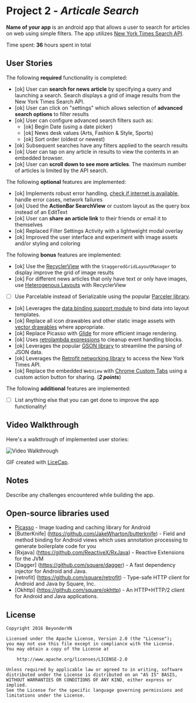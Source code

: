 # Project 2 - *Articale Search*

**Name of your app** is an android app that allows a user to search for articles on web using simple filters. The app utilizes [New York Times Search API](http://developer.nytimes.com/docs/read/article_search_api_v2).

Time spent: **36** hours spent in total

## User Stories

The following **required** functionality is completed:

* [ok] User can **search for news article** by specifying a query and launching a search. Search displays a grid of image results from the New York Times Search API.
* [ok] User can click on "settings" which allows selection of **advanced search options** to filter results
* [ok] User can configure advanced search filters such as:
  * [ok] Begin Date (using a date picker)
  * [ok] News desk values (Arts, Fashion & Style, Sports)
  * [ok] Sort order (oldest or newest)
* [ok] Subsequent searches have any filters applied to the search results
* [ok] User can tap on any article in results to view the contents in an embedded browser.
* [ok] User can **scroll down to see more articles**. The maximum number of articles is limited by the API search.

The following **optional** features are implemented:

* [ok] Implements robust error handling, [check if internet is available](http://guides.codepath.com/android/Sending-and-Managing-Network-Requests#checking-for-network-connectivity), handle error cases, network failures
* [ok] Used the **ActionBar SearchView** or custom layout as the query box instead of an EditText
* [ok] User can **share an article link** to their friends or email it to themselves
* [ok] Replaced Filter Settings Activity with a lightweight modal overlay
* [ok] Improved the user interface and experiment with image assets and/or styling and coloring

The following **bonus** features are implemented:

* [ok] Use the [RecyclerView](http://guides.codepath.com/android/Using-the-RecyclerView) with the `StaggeredGridLayoutManager` to display improve the grid of image results
* [ok] For different news articles that only have text or only have images, use [Heterogenous Layouts](http://guides.codepath.com/android/Heterogenous-Layouts-inside-RecyclerView) with RecyclerView
* [ ] Use Parcelable instead of Serializable using the popular [Parceler library](http://guides.codepath.com/android/Using-Parceler).
* [ok] Leverages the [data binding support module](http://guides.codepath.com/android/Applying-Data-Binding-for-Views) to bind data into layout templates.
* [ok] Replace all icon drawables and other static image assets with [vector drawables](http://guides.codepath.com/android/Drawables#vector-drawables) where appropriate.
* [ok] Replace Picasso with [Glide](http://inthecheesefactory.com/blog/get-to-know-glide-recommended-by-google/en) for more efficient image rendering.
* [ok] Uses [retrolambda expressions](http://guides.codepath.com/android/Lambda-Expressions) to cleanup event handling blocks.
* [ok] Leverages the popular [GSON library](http://guides.codepath.com/android/Using-Android-Async-Http-Client#decoding-with-gson-library) to streamline the parsing of JSON data.
* [ok] Leverages the [Retrofit networking library](http://guides.codepath.com/android/Consuming-APIs-with-Retrofit) to access the New York Times API.
* [ok] Replace the embedded `WebView` with [Chrome Custom Tabs](http://guides.codepath.com/android/Chrome-Custom-Tabs) using a custom action button for sharing. (_**2 points**_)

The following **additional** features are implemented:

* [ ] List anything else that you can get done to improve the app functionality!

## Video Walkthrough

Here's a walkthrough of implemented user stories:

<img src='http://i.imgur.com/nP94uS9.gifv' title='Video Walkthrough' width='' alt='Video Walkthrough' />

GIF created with [LiceCap](http://www.cockos.com/licecap/).

## Notes

Describe any challenges encountered while building the app.


## Open-source libraries used
- [Picasso](http://square.github.io/picasso/) - Image loading and caching library for Android
- [ButterKnife] (https://github.com/JakeWharton/butterknife) - Field and method binding for Android views which uses annotation processing to generate boilerplate code for you
- [Rxjava] (https://github.com/ReactiveX/RxJava) -  Reactive Extensions for the JVM
- [Dagger] (https://github.com/square/dagger) - A fast dependency injector for Android and Java.
- [retrofit] (https://github.com/square/retrofit) - Type-safe HTTP client for Android and Java by Square, Inc.
- [Okhttp] (https://github.com/square/okhttp) - An HTTP+HTTP/2 client for Android and Java applications.



## License

    Copyright 2016 BeyonderVN

    Licensed under the Apache License, Version 2.0 (the "License");
    you may not use this file except in compliance with the License.
    You may obtain a copy of the License at

        http://www.apache.org/licenses/LICENSE-2.0

    Unless required by applicable law or agreed to in writing, software
    distributed under the License is distributed on an "AS IS" BASIS,
    WITHOUT WARRANTIES OR CONDITIONS OF ANY KIND, either express or implied.
    See the License for the specific language governing permissions and
    limitations under the License.
